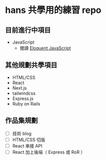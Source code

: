# hans 共學用的練習 repo

## 目前進行中項目

- JavaScript
  - 閱讀 [Eloquent JavaScript](https://eloquentjavascript.net/)

## 其他規劃共學項目

- HTML/CSS
- React
- Next.js
- tailwindcss
- Express.js
- Ruby on Rails

## 作品集規劃

- [ ] 技術 blog
- [ ] HTML/CSS 切版
- [ ] React 串接 API
- [ ] React 加上後端（ Express 或 RoR ）
